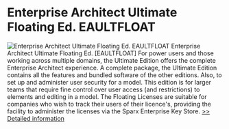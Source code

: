 # Enterprise Architect Ultimate Floating Ed. EAULTFLOAT
![Enterprise Architect Ultimate Floating Ed. EAULTFLOAT](https://mycommerce.akamaized.net/api/pimages/P300310299/BIG/300310299.JPG)
Enterprise Architect Ultimate Floating Ed. [EAULTFLOAT] For power users and those working across multiple domains, the Ultimate Edition offers the complete Enterprise Architect experience. A complete package, the Ultimate Edition contains all the features and bundled software of the other editions. Also, to set up and administer user security for a model. This edition is for larger teams that require fine control over user access (and restrictions) to elements and editing in a model. The Floating Licenses are suitable for companies who wish to track their users of their licence's, providing the facility to administer the licenses via the Sparx Enterprise Key Store.
[>> Detailed information](https://secure.shareit.com/shareit/product.html?productid=300310299&affiliateid=200057808)